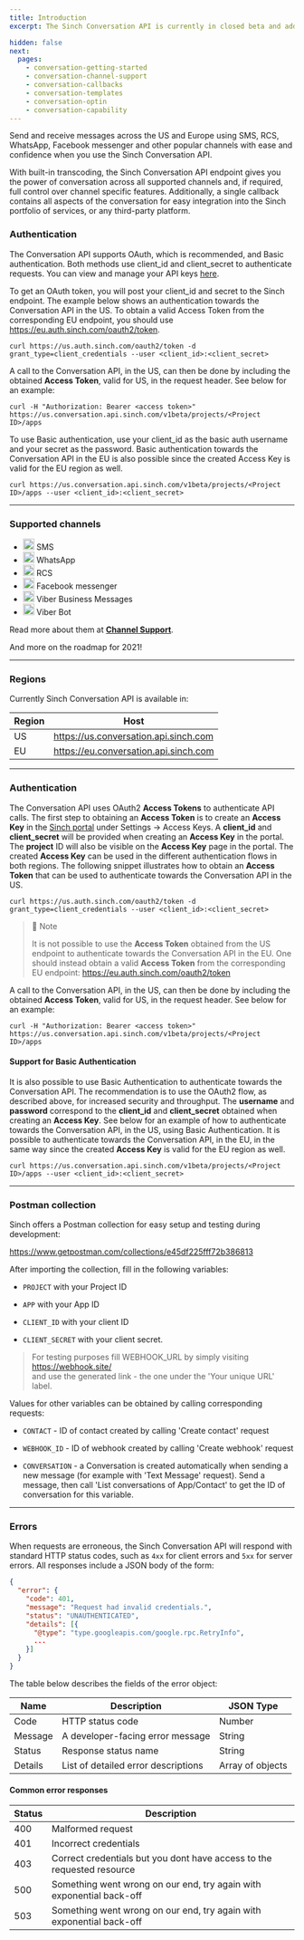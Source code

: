 ```yaml
---
title: Introduction
excerpt: The Sinch Conversation API is currently in closed beta and additional channels will be supported as they become popular. If you are interested in the early access program, contact a [Sinch representative](https://www.sinch.com/contact-us/).

hidden: false
next:
  pages:
    - conversation-getting-started
    - conversation-channel-support
    - conversation-callbacks
    - conversation-templates
    - conversation-optin
    - conversation-capability
---
```


Send and receive messages across the US and Europe using SMS, RCS, WhatsApp, Facebook messenger and other popular channels with ease and confidence when you use the Sinch Conversation API.

With built-in transcoding, the Sinch Conversation API endpoint gives you the power of conversation across all supported channels and, if required, full control over channel specific features. Additionally, a single callback contains all aspects of the conversation for easy integration into the Sinch portfolio of services, or any third-party platform.

### Authentication

The Conversation API supports OAuth, which is recommended, and Basic authentication. Both methods use client_id and client_secret to authenticate requests. You can view and manage your API keys [here](https://dashboard.sinch.com/settings/access-keys).

To get an OAuth token, you will post your client_id and secret to the Sinch endpoint. The example below shows an authentication towards the Conversation API in the US. To obtain a valid Access Token from the corresponding EU endpoint, you should use https://eu.auth.sinch.com/oauth2/token.

```console
curl https://us.auth.sinch.com/oauth2/token -d grant_type=client_credentials --user <client_id>:<client_secret>
```

A call to the Conversation API, in the US, can then be done by including the obtained **Access Token**, valid for US, in the request header. See below for an example:

```console
curl -H "Authorization: Bearer <access token>" https://us.conversation.api.sinch.com/v1beta/projects/<Project ID>/apps
```
To use Basic authentication, use your client_id as the basic auth username and your secret as the password. Basic authentication towards the Conversation API in the EU is also possible since the created Access Key is valid for the EU region as well.

```console
curl https://us.conversation.api.sinch.com/v1beta/projects/<Project ID>/apps --user <client_id>:<client_secret>
```
---

### Supported channels

- <img src="https://files.readme.io/d0223ff-messages-chat-keynote-icon.svg" width="20" height="20" /> SMS
- <img src="https://files.readme.io/7474132-whatsapp.svg" width="20" height="20" /> WhatsApp
- <img src="https://files.readme.io/d0223ff-messages-chat-keynote-icon.svg" width="20" height="20" /> RCS
- <img src="https://files.readme.io/41a20d1-messenger.svg" width="20" height="20" /> Facebook messenger
- <img src="https://files.readme.io/8d98aa3-Viber-02.svg" width="20" height="20" /> Viber Business Messages
- <img src="https://files.readme.io/8d98aa3-Viber-02.svg" width="20" height="20" /> Viber Bot

Read more about them at [**Channel Support**](doc:conversation-channel-support).

And more on the roadmap for 2021!

---

### Regions

Currently Sinch Conversation API is available in:

| Region | Host                                  |
| ------ | ------------------------------------- |
| US     | https://us.conversation.api.sinch.com |
| EU     | https://eu.conversation.api.sinch.com |

---

### Authentication

The Conversation API uses OAuth2 **Access Tokens** to authenticate API calls. The first step to obtaining an **Access Token** is to create an **Access Key** in the [Sinch portal](https://dashboard.sinch.com/settings/access-keys) under Settings -> Access Keys. A **client_id** and **client_secret** will be provided when creating an **Access Key** in the portal. The **project** ID will also be visible on the **Access Key** page in the portal. The created **Access Key** can be used in the different authentication flows in both regions. The following snippet illustrates how to obtain an **Access Token** that can be used to authenticate towards the Conversation API in the US.

```console
curl https://us.auth.sinch.com/oauth2/token -d grant_type=client_credentials --user <client_id>:<client_secret>
```

> 📘 Note
>
> It is not possible to use the **Access Token** obtained from the US endpoint to authenticate towards the Conversation API in the EU. One should instead obtain a valid **Access Token** from the corresponding EU endpoint:
> https://eu.auth.sinch.com/oauth2/token

A call to the Conversation API, in the US, can then be done by including the obtained **Access Token**, valid for US, in the request header. See below for an example:

```console
curl -H "Authorization: Bearer <access token>" https://us.conversation.api.sinch.com/v1beta/projects/<Project ID>/apps
```

#### Support for Basic Authentication

It is also possible to use Basic Authentication to authenticate towards the Conversation API. The recommendation is to use the OAuth2 flow, as described above, for increased security and throughput. The **username** and **password** correspond to the **client_id** and **client_secret** obtained when creating an **Access Key**. See below for an example of how to authenticate towards the Conversation API, in the US, using Basic Authentication. It is possible to authenticate towards the Conversation API, in the EU, in the same way since the created **Access Key** is valid for the EU region as well.

```console
curl https://us.conversation.api.sinch.com/v1beta/projects/<Project ID>/apps --user <client_id>:<client_secret>
```

---

### Postman collection

Sinch offers a Postman collection for easy setup and testing during development:

https://www.getpostman.com/collections/e45df225fff72b386813

After importing the collection, fill in the following variables:

* `PROJECT` with your Project ID

* `APP` with your App ID

* `CLIENT_ID` with your client ID

* `CLIENT_SECRET` with your client secret.  

> For testing purposes fill WEBHOOK_URL by simply visiting https://webhook.site/  
> and use the generated link - the one under the 'Your unique URL' label.

Values for other variables can be obtained by calling corresponding requests:

* `CONTACT` - ID of contact created by calling 'Create contact' request

* `WEBHOOK_ID` - ID of webhook created by calling 'Create webhook' request

* `CONVERSATION` - a Conversation is created automatically when sending a new message (for example with 'Text Message' request). Send a message, then call 'List conversations of App/Contact' to get the ID of conversation for this variable.

---

### Errors

When requests are erroneous, the Sinch Conversation API will respond with standard HTTP status codes, such as `4xx` for client errors and `5xx` for server errors. All responses include a JSON body of the form:

```json
{
  "error": {
    "code": 401,
    "message": "Request had invalid credentials.",
    "status": "UNAUTHENTICATED",
    "details": [{
      "@type": "type.googleapis.com/google.rpc.RetryInfo",
      ...
    }]
  }
}
```

The table below describes the fields of the error object:

| Name    | Description                         | JSON Type        |
| ------- | ----------------------------------- | ---------------- |
| Code    | HTTP status code                    | Number           |
| Message | A developer-facing error message    | String           |
| Status  | Response status name                | String           |
| Details | List of detailed error descriptions | Array of objects |

#### Common error responses

| Status | Description                                                            |
| ------ | ---------------------------------------------------------------------- |
| 400    | Malformed request                                                      |
| 401    | Incorrect credentials                                                  |
| 403    | Correct credentials but you dont have access to the requested resource |
| 500    | Something went wrong on our end, try again with exponential back-off   |
| 503    | Something went wrong on our end, try again with exponential back-off   |
